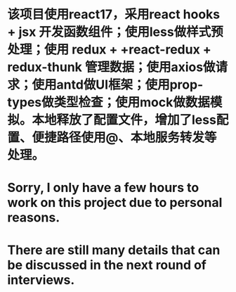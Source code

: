 # 该项目使用react17，采用react hooks + jsx 开发函数组件；使用less做样式预处理；使用 redux + +react-redux + redux-thunk 管理数据；使用axios做请求；使用antd做UI框架；使用prop-types做类型检查；使用mock做数据模拟。本地释放了配置文件，增加了less配置、便捷路径使用@、本地服务转发等处理。

# Sorry, I only have a few hours to work on this project due to personal reasons. 
# There are still many details that can be discussed in the next round of interviews.